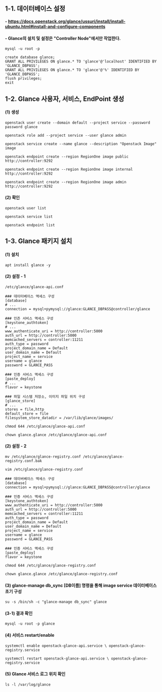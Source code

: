 ## 1-1. 데이터베이스 설정

#### - https://docs.openstack.org/glance/ussuri/install/install-ubuntu.html#install-and-configure-components

#### - Glance의 설치 및 설정은 "Controller Node"에서만 작업한다.
```
mysql -u root -p
```
```
create database glance;
GRANT ALL PRIVILEGES ON glance.* TO 'glance'@'localhost' IDENTIFIED BY 'GLANCE_DBPASS';
GRANT ALL PRIVILEGES ON glance.* TO 'glance'@'%' IDENTIFIED BY 'GLANCE_DBPASS';
flush privileges;
exit
```

## 1-2. Glance 사용자, 서비스, EndPoint 생성

#### (1) 생성
```
openstack user create --domain default --project service --password password glance

openstack role add --project service --user glance admin

openstack service create --name glance --description "Openstack Image" image

openstack endpoint create --region RegionOne image public http://controller:9292

openstack endpoint create --region RegionOne image internal http://controller:9292

openstack endpoint create --region RegionOne image admin http://controller:9292
```

#### (2) 확인
```
openstack user list

openstack service list

openstack endpoint list
```

## 1-3. Glance 패키지 설치

#### (1) 설치
```
apt install glance -y
```

#### (2) 설정 - 1
```
/etc/glance/glance-api.conf 

### 데이터베이스 액세스 구성
[database]
# ...
connection = mysql+pymysql://glance:GLANCE_DBPASS@controller/glance

### 인즌 서비스 액세스 구성
[keystone_authtoken]
# ...
www_authenticate_uri = http://controller:5000
auth_url = http://controller:5000
memcached_servers = controller:11211
auth_type = password
project_domain_name = Default
user_domain_name = Default
project_name = service
username = glance
password = GLANCE_PASS

### 인증 서비스 액세스 구성
[paste_deploy]
# ...
flavor = keystone

### 파일 시스템 저장소, 이미지 파일 위치 구성
[glance_store]
# ...
stores = file,http
default_store = file
filesystem_store_datadir = /var/lib/glance/images/
```
```
chmod 644 /etc/glance/glance-api.conf

chown glance.glance /etc/glance/glance-api.conf
```

#### (2) 설정 - 2
```
mv /etc/glance/glance-registry.conf /etc/glance/glance-registry.conf.bak

vim /etc/glance/glance-registry.conf 

### 데이버베이스 액세스 구성 
[database] 
connection = mysql+pymysql://glance:GLANCE_DBPASS@controller/glance

### 인증 서비스 액세스 구성
[keystone_authtoken] 
www_authenticate_uri = http://controller:5000 
auth_url = http://controller:5000 
memcached_servers = controller:11211 
auth_type = password 
project_domain_name = Default 
user_domain_name = Default 
project_name = service 
username = glance 
password = GLANCE_PASS

### 인증 서비스 액세스 구성
[paste_deploy]  
flavor = keystone
```
```
chmod 644 /etc/glance/glance-registry.conf 

chown glance.glance /etc/glance/glance-registry.conf 
```

#### (3) glance-manage db_sync [DB이름] 명령을 통해 image service 데이터베이스 초기 구성
```
su -s /bin/sh -c "glance-manage db_sync" glance
```

#### (3-1) 결과 확인
```
mysql -u root -p glance
```

#### (4) 서비스 restart/enable
```
systemctl enable openstack-glance-api.service \ openstack-glance-registry.service

systemctl restart openstack-glance-api.service \ openstack-glance-registry.service
```

#### (5) Glance 서비스 로그 위치 확인
```
ls -l /var/log/glance
```